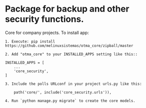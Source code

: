 # Package for backup and other security functions.

Core for company projects. To install app:

	1. Execute: pip install https://github.com/melinuxsistemas/otma_core/zipball/master

	2. Add "otma_core" to your INSTALLED_APPS setting like this::

    INSTALLED_APPS = [
        ...
        'core_security',
    ]

	3. Include the polls URLconf in your project urls.py like this:

    	path('core/', include('core_security.urls')),

	4. Run `python manage.py migrate` to create the core models.